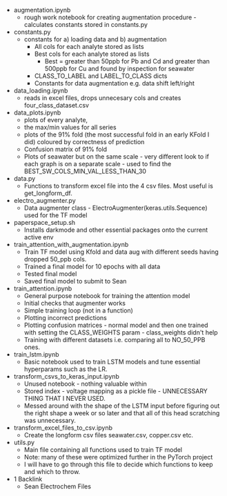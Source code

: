 - augmentation.ipynb
  - rough work notebook for creating augmentation procedure - calculates constants stored in constants.py
- constants.py
  - constants for a) loading data and b) augmentation
    - All cols for each analyte stored as lists
    - Best cols for each analyte stored as lists
      - Best = greater than 50ppb for Pb and Cd and greater than 500ppb for Cu and found by inspection for seawater
    - CLASS_TO_LABEL and LABEL_TO_CLASS dicts
    - Constants for data augmentation e.g. data shift left/right
- data_loading.ipynb
  - reads in excel files, drops unnecesary cols and creates four_class_dataset.csv
- data_plots.ipynb
  - plots of every analyte,
  - the max/min values for all series
  - plots of the 91% fold (the most successful fold in an early KFold I did) coloured by correctness of prediction
  - Confusion matrix of 91% fold
  - Plots of seawater but on the same scale - very different look to if each graph is on a separate scale - used to find the BEST_SW_COLS_MIN_VAL_LESS_THAN_30
- data.py
  - Functions to transform excel file into the 4 csv files. Most useful is get_longform_df.
- electro_augmenter.py
  - Data augmenter class - ElectroAugmenter(keras.utils.Sequence) used for the TF model
- paperspace_setup.sh
  - Installs darkmode and other essential packages onto the current active env
- train_attention_with_augmentation.ipynb
  - Train TF model using Kfold and data aug with different seeds having dropped 50_ppb cols.
  - Trained a final model for 10 epochs with all data
  - Tested final model
  - Saved final model to submit to Sean
- train_attention.ipynb
  - General purpose notebook for training the attention model
  - Initial checks that augmenter works
  - Simple training loop (not in a function)
  - Plotting incorrect predictions
  - Plotting confusion matrices - normal model and then one trained with setting the CLASS_WEIGHTS param - class_weights didn't help
  - Training with different datasets i.e. comparing all to NO_50_PPB ones.
- train_lstm.ipynb
  - Basic notebook used to train LSTM models and tune essential hyperparams such as the LR.
- transform_csvs_to_keras_input.ipynb
  - Unused notebook - nothing valuable within
  - Stored index - voltage mapping as a pickle file - UNNECESSARY THING THAT I NEVER USED.
  - Messed around with the shape of the LSTM input before figuring out the right shape a week or so later and that all of this head scratching was unnecessary.
- transform_excel_files_to_csv.ipynb
  - Create the longform csv files seawater.csv, copper.csv etc.
- utils.py
  - Main file containing all functions used to train TF model
  - Note: many of these were optimized further in the PyTorch project
  - I will have to go through this file to decide which functions to keep and which to throw.
- 1 Backlink
  - Sean Electrochem Files

